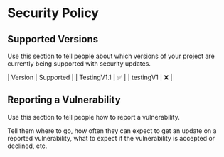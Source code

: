 # Security Policy

## Supported Versions

Use this section to tell people about which versions of your project are
currently being supported with security updates.

| Version | Supported          |
| TestingV1.1   | :white_check_mark: |
| testingV1   | :x:                |

## Reporting a Vulnerability

Use this section to tell people how to report a vulnerability.

Tell them where to go, how often they can expect to get an update on a
reported vulnerability, what to expect if the vulnerability is accepted or
declined, etc.
